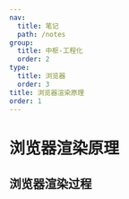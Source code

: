 ```yaml
---
nav:
  title: 笔记
  path: /notes
group:
  title: 中枢-工程化
  order: 2
type:
  title: 浏览器
  order: 3
title: 浏览器渲染原理
order: 1
---    
```


# 浏览器渲染原理

## 浏览器渲染过程


